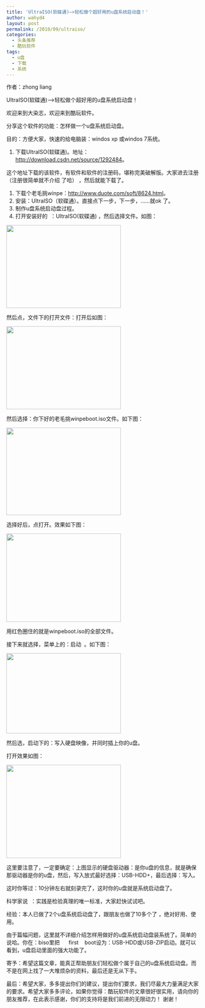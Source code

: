 ```yaml
---
title: 'UltraISO(软碟通)—>轻松做个超好用的u盘系统启动盘！'
author: wahyd4
layout: post
permalink: /2010/09/ultraiso/
categories:
  - 头条推荐
  - 酷玩软件
tags:
  - u盘
  - 下载
  - 系统
---
```

作者：zhong liang

UltraISO(软碟通)—>轻松做个超好用的u盘系统启动盘！

欢迎来到大染志，欢迎来到酷玩软件。

分享这个软件的功能：怎样做一个u盘系统启动盘。

目的：方便大家，快速的给电脑装：windos xp 或windos 7系统。

1.  下载UltraISO(软碟通)。地址：<http://download.csdn.net/source/1292484>。

这个地址下载的该软件，有软件和软件的注册码，堪称完美破解版。大家进去注册（注册很简单就不介绍 了哈） ，然后就能下载了。

1.  下载个老毛挑winpe：<http://www.duote.com/soft/8624.html>。
2.  安装：UltraISO（软碟通）。直接点下一步，下一步，……就ok 了。
3.  制作u盘系统启动盘过程。
4.  打开安装好的  ：UltraISO(软碟通) ，然后选择文件。如图：

<img title="QQ截图未命名" src="http://www.junv.info/wp-content/uploads/2010/09/QQ截图未命名1-300x217.png" alt="" width="300" height="217" />

然后点，文件下的打开文件：打开后如图：

[<img class="aligncenter size-medium wp-image-351" title="1" src="http://www.junv.info/wp-content/uploads/2010/09/12-300x217.png" alt="" width="300" height="217" />][1]

然后选择：你下好的老毛挑winpeboot.iso文件。如下图：

[<img class="aligncenter size-medium wp-image-353" title="2" src="http://www.junv.info/wp-content/uploads/2010/09/21-300x229.png" alt="" width="300" height="229" />][2]

选择好后，点打开。效果如下图：

[<img class="aligncenter size-medium wp-image-355" title="3" src="http://www.junv.info/wp-content/uploads/2010/09/31-300x231.png" alt="" width="300" height="231" />][3]

用红色圈住的就是winpeboot.iso的全部文件。

接下来就选择，菜单上的：启动  。如下图：

[<img class="aligncenter size-medium wp-image-356" title="4" src="http://www.junv.info/wp-content/uploads/2010/09/41-300x210.png" alt="" width="300" height="210" />][4]

然后选，启动下的：写入硬盘映像，并同时插上你的u盘。

打开效果如图：

[<img class="aligncenter size-medium wp-image-358" title="5" src="http://www.junv.info/wp-content/uploads/2010/09/5-300x244.png" alt="" width="300" height="244" />][5]

这里要注意了，一定要确定：上图显示的硬盘驱动器：是你u盘的信息，就是确保那驱动器是你的u盘，然后，写入放式最好选择：USB-HDD+，最后选择：写入。

这时你等过：10分钟左右就刻录完了，这时你的u盘就是系统启动盘了。

科学家说  ：实践是检验真理的唯一标准，大家赶快试试吧。

经验：本人已做了2个u盘系统启动盘了，跟朋友也做了10多个了 ，绝对好用、使用。

由于篇幅问题，这里就不详细介绍怎样用做好的u盘系统启动盘装系统了。简单的说哈。你在：biso里把      first    boot设为：USB-HDD或USB-ZIP启动。就可以看到，u盘启动里面的强大功能了。

寄予：希望这篇文章，能真正帮助朋友们轻松做个属于自己的u盘系统启动盘。而不是在网上找了一大堆烦杂的资料，最后还是无从下手。

最后：希望大家，多多提出你们的建议，提出你们要求，我们尽最大力量满足大家的要求。希望大家多多评论，如果你觉得：酷玩软件的文章很好很实用，请向你的朋友推荐，在此表示感谢，你们的支持将是我们前进的无限动力！ 谢谢！

 [1]: http://www.junv.info/wp-content/uploads/2010/09/12.png
 [2]: http://www.junv.info/wp-content/uploads/2010/09/21.png
 [3]: http://www.junv.info/wp-content/uploads/2010/09/31.png
 [4]: http://www.junv.info/wp-content/uploads/2010/09/41.png
 [5]: http://www.junv.info/wp-content/uploads/2010/09/5.png